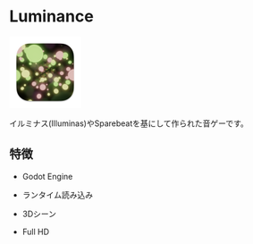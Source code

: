 # Luminance
<img src="icon.png" width="128" />

イルミナス(Illuminas)やSparebeatを基にして作られた音ゲーです。

## 特徴
- Godot Engine

- ランタイム読み込み

- 3Dシーン

- Full HD

<!--## 詳細
- エンジンにはGodotを採用しています。Blenderなどと親和性が高く、Unity等のエンジンと異なり完全に無料です。
非常に軽量で、エンジン自体は数百MBしかありません。
現在はGDScriptのみ使っていますがC#もサポートされていて、GDExtensionによってC++やRustでも書けるようになります。

- ランタイム読み込みを重視しているため、ユーザーフォルダに譜面やジャケット,音源などを入れることで
ゲームプロジェクトを編集することなく譜面を追加できます。ゲーム自体にリソースを含まないのでゲームの容量が減ります。
また、ユーザーフォルダはボタンひとつで開けるようになっています。

- 2Dから3Dへアップグレードされる予定です。OpenSiv3Dの3Dはかなり制限が多く、3Dの環境としてはかなり使いづらいです。
その点、Godotでは2Dエンジンと3Dエンジンの両方を搭載していて、簡単に3D空間で作業できます。

- 3Dにすることでどのレーンがどのボタンなのかがわかりやすくなりました。また、画面全体を使えるように解像度はFullHDにし、
よりわかりやすいデザインにするため、下の方にどのボタンが何をするかを表示するようにしました。-->

